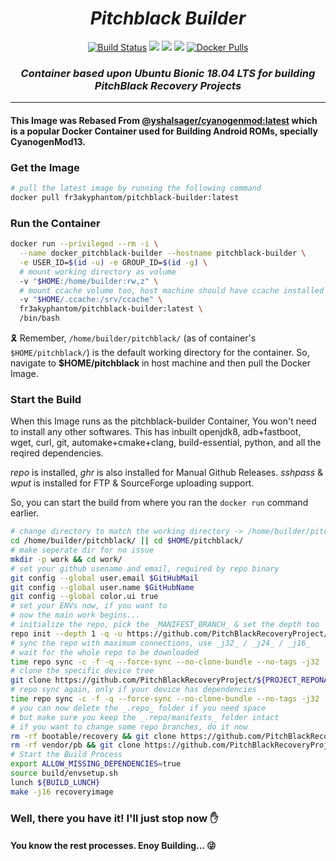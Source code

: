 <div align="center">
  
  <h1><i>Pitchblack Builder</i></h1>
  
  [![Build Status](https://travis-ci.com/rokibhasansagar/docker_pitchblack-builder.svg?branch=master)](https://travis-ci.com/rokibhasansagar/docker_pitchblack-builder)
  [![](https://images.microbadger.com/badges/image/fr3akyphantom/pitchblack-builder.svg)](https://microbadger.com/images/fr3akyphantom/pitchblack-builder "Get your own image badge on microbadger.com")
  [![](https://images.microbadger.com/badges/version/fr3akyphantom/pitchblack-builder.svg)](https://microbadger.com/images/fr3akyphantom/pitchblack-builder "Get your own version badge on microbadger.com")
  [![](https://images.microbadger.com/badges/commit/fr3akyphantom/pitchblack-builder.svg)](https://microbadger.com/images/fr3akyphantom/pitchblack-builder "Get your own commit badge on microbadger.com")
  [![Docker Pulls](https://img.shields.io/docker/pulls/fr3akyphantom/pitchblack-builder)](https://hub.docker.com/r/fr3akyphantom/pitchblack-builder "Show the Docker Repository")
  
  <h3><i>Container based upon Ubuntu Bionic 18.04 LTS for building PitchBlack Recovery Projects</i></h3>
  
</div>

---

#### This Image was Rebased From [@yshalsager/cyanogenmod:latest](https://hub.docker.com/r/yshalsager/cyanogenmod "Show the Docker Repository") which is a popular Docker Container used for Building Android ROMs, specially CyanogenMod13.

### Get the Image

```bash
# pull the latest image by running the following command
docker pull fr3akyphantom/pitchblack-builder:latest
```

### Run the Container

```bash
docker run --privileged --rm -i \
  --name docker_pitchblack-builder --hostname pitchblack-builder \
  -e USER_ID=$(id -u) -e GROUP_ID=$(id -g) \
  # mount working directory as volume
  -v "$HOME:/home/builder:rw,z" \
  # mount ccache volume too, host machine should have ccache installed for this
  -v "$HOME/.ccache:/srv/ccache" \
  fr3akyphantom/pitchblack-builder:latest \
  /bin/bash
```
:reminder_ribbon: Remember, `/home/builder/pitchblack/` (as of container's `$HOME/pitchblack/`) is the default working directory for the container. So, navigate to __$HOME/pitchblack__ in host machine and then pull the Docker Image.

### Start the Build

When this Image runs as the pitchblack-builder Container, You won't need to install any other softwares.
This has inbuilt openjdk8, adb+fastboot, wget, curl, git, automake+cmake+clang, build-essential, python, and all the reqired dependencies.

_repo_ is installed, _ghr_ is also installed for Manual Github Releases.
_sshpass_ & _wput_ is installed for FTP & SourceForge uploading support.

So, you can start the build from where you ran the `docker run` command earlier.

```bash
# change directory to match the working directory -> /home/builder/pitchblack/
cd /home/builder/pitchblack/ || cd $HOME/pitchblack/
# make seperate dir for no issue
mkdir -p work && cd work/
# set your github usename and email, required by repo binary
git config --global user.email $GitHubMail
git config --global user.name $GitHubName
git config --global color.ui true
# set your ENVs now, if you want to
# now the main work begins...
# initialize the repo, pick the _MANIFEST_BRANCH_ & set the depth too
repo init --depth 1 -q -u https://github.com/PitchBlackRecoveryProject/manifest_pb.git -b ${MANIFEST_BRANCH}
# sync the repo with maximum connections, use _j32_ / _j24_ / _j16_
# wait for the whole repo to be downloaded
time repo sync -c -f -q --force-sync --no-clone-bundle --no-tags -j32
# clone the specific device tree
git clone https://github.com/PitchBlackRecoveryProject/${PROJECT_REPONAME} device/${VENDOR}/${CODENAME}
# repo sync again, only if your device has dependencies
time repo sync -c -f -q --force-sync --no-clone-bundle --no-tags -j32
# you can now delete the _.repo_ folder if you need space
# but make sure you keep the _.repo/manifests_ folder intact
# if you want to change some repo branches, do it now
rm -rf bootable/recovery && git clone https://github.com/PitchBlackRecoveryProject/android_bootable_recovery -b ${PBRP_BRANCH} bootable/recovery
rm -rf vendor/pb && git clone https://github.com/PitchBlackRecoveryProject/vendor_pb -b pb vendor/pb
# Start the Build Process
export ALLOW_MISSING_DEPENDENCIES=true
source build/envsetup.sh
lunch ${BUILD_LUNCH}
make -j16 recoveryimage
```

### Well, there you have it! I'll just stop now :hand: 

#### You know the rest processes. Enoy Building... :stuck_out_tongue_winking_eye: 
